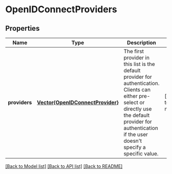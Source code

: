 # OpenIDConnectProviders


## Properties
Name | Type | Description | Notes
------------ | ------------- | ------------- | -------------
**providers** | [**Vector{OpenIDConnectProvider}**](OpenIDConnectProvider.md) | The first provider in this list is the default provider for authentication. Clients can either pre-select or directly use the default provider for authentication if the user doesn&#39;t specify a specific value. | [default to nothing]


[[Back to Model list]](../README.md#models) [[Back to API list]](../README.md#api-endpoints) [[Back to README]](../README.md)


